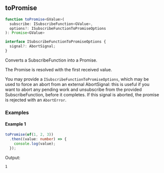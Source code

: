 ## toPromise

```ts
function toPromise<GValue>(
  subscribe: ISubscribeFunction<GValue>,
  options?: ISubscribeFunctionToPromiseOptions
): Promise<GValue>
```

```ts
interface ISubscribeFunctionToPromiseOptions {
  signal?: AbortSignal;
}

```

Converts a SubscribeFunction into a Promise.

The Promise is resolved with the first received value.

You may provide a `ISubscribeFunctionToPromiseOptions`, which may be used to force an abort from an external
AbortSignal: this is useful if you want to abort any pending work and unsubscribe from the provided SubscribeFunction,
before it completes. If this signal is aborted, the promise is rejected with an `AbortError`.

### Examples

#### Example 1

```ts
toPromise(of(1, 2, 3))
  .then((value: number) => {
    console.log(value);
  });
```

Output:

```text
1
```
